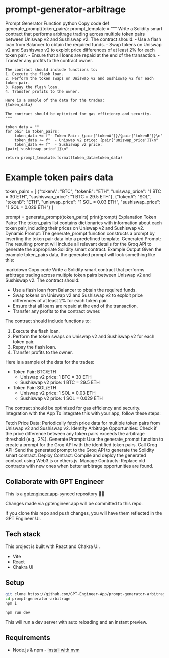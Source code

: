 # prompt-generator-arbitrage

Prompt Generator Function
python
Copy code
def generate_prompt(token_pairs):
    prompt_template = """
    Write a Solidity smart contract that performs arbitrage trading across multiple token pairs between Uniswap v2 and Sushiswap v2. The contract should:
    - Use a flash loan from Balancer to obtain the required funds.
    - Swap tokens on Uniswap v2 and Sushiswap v2 to exploit price differences of at least 2% for each token pair.
    - Ensure that all loans are repaid at the end of the transaction.
    - Transfer any profits to the contract owner.

    The contract should include functions to:
    1. Execute the flash loan.
    2. Perform the token swaps on Uniswap v2 and Sushiswap v2 for each token pair.
    3. Repay the flash loan.
    4. Transfer profits to the owner.

    Here is a sample of the data for the trades:
    {token_data}

    The contract should be optimized for gas efficiency and security.
    """

    token_data = ""
    for pair in token_pairs:
        token_data += f"- Token Pair: {pair['tokenA']}/{pair['tokenB']}\n"
        token_data += f"  - Uniswap v2 price: {pair['uniswap_price']}\n"
        token_data += f"  - Sushiswap v2 price: {pair['sushiswap_price']}\n"

    return prompt_template.format(token_data=token_data)

# Example token pairs data
token_pairs = [
    {"tokenA": "BTC", "tokenB": "ETH", "uniswap_price": "1 BTC = 30 ETH", "sushiswap_price": "1 BTC = 29.5 ETH"},
    {"tokenA": "SOL", "tokenB": "ETH", "uniswap_price": "1 SOL = 0.03 ETH", "sushiswap_price": "1 SOL = 0.029 ETH"}
]

prompt = generate_prompt(token_pairs)
print(prompt)
Explanation
Token Pairs: The token_pairs list contains dictionaries with information about each token pair, including their prices on Uniswap v2 and Sushiswap v2.
Dynamic Prompt: The generate_prompt function constructs a prompt by inserting the token pair data into a predefined template.
Generated Prompt: The resulting prompt will include all relevant details for the Groq API to generate the appropriate Solidity smart contract.
Example Output
Given the example token_pairs data, the generated prompt will look something like this:

markdown
Copy code
Write a Solidity smart contract that performs arbitrage trading across multiple token pairs between Uniswap v2 and Sushiswap v2. The contract should:
- Use a flash loan from Balancer to obtain the required funds.
- Swap tokens on Uniswap v2 and Sushiswap v2 to exploit price differences of at least 2% for each token pair.
- Ensure that all loans are repaid at the end of the transaction.
- Transfer any profits to the contract owner.

The contract should include functions to:
1. Execute the flash loan.
2. Perform the token swaps on Uniswap v2 and Sushiswap v2 for each token pair.
3. Repay the flash loan.
4. Transfer profits to the owner.

Here is a sample of the data for the trades:
- Token Pair: BTC/ETH
  - Uniswap v2 price: 1 BTC = 30 ETH
  - Sushiswap v2 price: 1 BTC = 29.5 ETH
- Token Pair: SOL/ETH
  - Uniswap v2 price: 1 SOL = 0.03 ETH
  - Sushiswap v2 price: 1 SOL = 0.029 ETH

The contract should be optimized for gas efficiency and security.
Integration with the App
To integrate this with your app, follow these steps:

Fetch Price Data: Periodically fetch price data for multiple token pairs from Uniswap v2 and Sushiswap v2.
Identify Arbitrage Opportunities: Check if the price difference between any token pairs exceeds the arbitrage threshold (e.g., 2%).
Generate Prompt: Use the generate_prompt function to create a prompt for the Groq API with the identified token pairs.
Call Groq API: Send the generated prompt to the Groq API to generate the Solidity smart contract.
Deploy Contract: Compile and deploy the generated contract using Web3.js or ethers.js.
Manage Contracts: Replace old contracts with new ones when better arbitrage opportunities are found.

## Collaborate with GPT Engineer

This is a [gptengineer.app](https://gptengineer.app)-synced repository 🌟🤖

Changes made via gptengineer.app will be committed to this repo.

If you clone this repo and push changes, you will have them reflected in the GPT Engineer UI.

## Tech stack

This project is built with React and Chakra UI.

- Vite
- React
- Chakra UI

## Setup

```sh
git clone https://github.com/GPT-Engineer-App/prompt-generator-arbitrage.git
cd prompt-generator-arbitrage
npm i
```

```sh
npm run dev
```

This will run a dev server with auto reloading and an instant preview.

## Requirements

- Node.js & npm - [install with nvm](https://github.com/nvm-sh/nvm#installing-and-updating)
